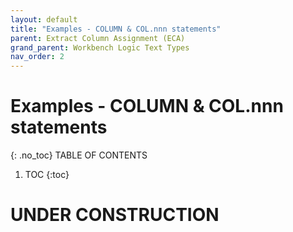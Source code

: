 ```yaml
---
layout: default
title: "Examples - COLUMN & COL.nnn statements"
parent: Extract Column Assignment (ECA)
grand_parent: Workbench Logic Text Types
nav_order: 2
---
```


# Examples - COLUMN & COL.nnn statements
{: .no_toc}
TABLE OF CONTENTS 
1. TOC
{:toc}  
 
# UNDER CONSTRUCTION
